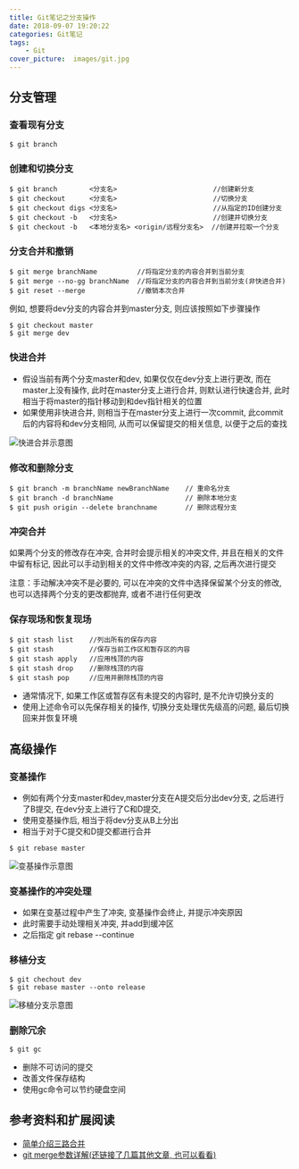 ```yaml
---
title: Git笔记之分支操作
date: 2018-09-07 19:20:22
categories: Git笔记
tags:
    - Git
cover_picture:  images/git.jpg
---
```

<!-- <script type="text/javascript" src="https://cdnjs.cloudflare.com/ajax/libs/mathjax/2.7.4/MathJax.js?config=default"></script> -->



分支管理
-----------------------------

### 查看现有分支
```
$ git branch
```

### 创建和切换分支
```
$ git branch        <分支名>                        //创建新分支
$ git checkout      <分支名>                        //切换分支
$ git checkout digs <分支名>                        //从指定的ID创建分支
$ git checkout -b   <分支名>                        //创建并切换分支
$ git checkout -b   <本地分支名> <origin/远程分支名>  //创建并拉取一个分支
```

### 分支合并和撤销
```
$ git merge branchName          //将指定分支的内容合并到当前分支
$ git merge --no-gg branchName  //将指定分支的内容合并到当前分支(非快进合并)
$ git reset --merge             //撤销本次合并
```
例如, 想要将dev分支的内容合并到master分支, 则应该按照如下步骤操作
```
$ git checkout master
$ git merge dev
```

### 快进合并
- 假设当前有两个分支master和dev, 如果仅仅在dev分支上进行更改, 而在master上没有操作, 此时在master分支上进行合并, 则默认进行快速合并, 此时相当于将master的指针移动到和dev指针相关的位置
- 如果使用非快进合并, 则相当于在master分支上进行一次commit, 此commit后的内容将和dev分支相同, 从而可以保留提交的相关信息, 以便于之后的查找

![快进合并示意图](/images/git/fastforword.jpg)

### 修改和删除分支
```
$ git branch -m branchName newBranchName    // 重命名分支
$ git branch -d branchName                  // 删除本地分支
$ git push origin --delete branchname       // 删除远程分支
```

### 冲突合并
如果两个分支的修改存在冲突, 合并时会提示相关的冲突文件, 并且在相关的文件中留有标记, 因此可以手动到相关的文件中修改冲突的内容, 之后再次进行提交

注意：手动解决冲突不是必要的, 可以在冲突的文件中选择保留某个分支的修改, 也可以选择两个分支的更改都抛弃, 或者不进行任何更改

### 保存现场和恢复现场
```
$ git stash list    //列出所有的保存内容
$ git stash         //保存当前工作区和暂存区的内容
$ git stash apply   //应用栈顶的内容
$ git stash drop    //删除栈顶的内容
$ git stash pop     //应用并删除栈顶的内容
```
- 通常情况下, 如果工作区或暂存区有未提交的内容时, 是不允许切换分支的
- 使用上述命令可以先保存相关的操作, 切换分支处理优先级高的问题, 最后切换回来并恢复环境




高级操作
-----------------------------

### 变基操作
- 例如有两个分支master和dev,master分支在A提交后分出dev分支, 之后进行了B提交, 在dev分支上进行了C和D提交, 
- 使用变基操作后, 相当于将dev分支从B上分出
- 相当于对于C提交和D提交都进行合并
```
$ git rebase master
```

![变基操作示意图](/images/git/rebase.jpg)

### 变基操作的冲突处理
- 如果在变基过程中产生了冲突, 变基操作会终止, 并提示冲突原因
- 此时需要手动处理相关冲突, 并add到缓冲区
- 之后指定 git rebase --continue


### 移植分支
```
$ git chechout dev
$ git rebase master --onto release
```
![移植分支示意图](/images/git/changebase.jpg)

### 删除冗余
```
$ git gc
```
- 删除不可访问的提交
- 改善文件保存结构
- 使用gc命令可以节约硬盘空间




参考资料和扩展阅读
-----------------------------
- [简单介绍三路合并](https://blog.csdn.net/u012937029/article/details/77161584)
- [git merge参数详解(还链接了几篇其他文章, 也可以看看)](https://www.jianshu.com/p/58a166f24c81)
